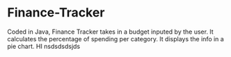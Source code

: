 # Finance-Tracker
Coded in Java, Finance Tracker takes in a budget inputed by the user. It calculates the percentage of spending per category. It displays the info in a pie chart.
HI nsdsdsdsjds
